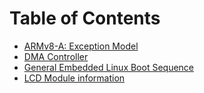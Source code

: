 

# Table of Contents
* [ARMv8-A: Exception Model](arm_v8_a_exception_model.md)
* [DMA Controller](dma_controller.md)
* [General Embedded Linux Boot Sequence](boot_process.md)
* [LCD Module information](lcd_module_16_2.md)

